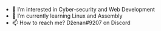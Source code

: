 
- 👀 I’m interested in Cyber-security and Web Development 
- 🌱 I’m currently learning Linux and Assembly 
- 📫 How to reach me? Dženan#9207 on Discord

<!--- 
ItsDzenan/ItsDzenan is a ✨ special ✨ repository because its `README.md` (this file) appears on your GitHub profile.
You can click the Preview link to take a look at your changes.
--->
